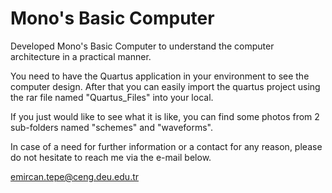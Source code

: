 # Mono's Basic Computer
Developed Mono's Basic Computer to understand the computer architecture in a practical manner. 

You need to have the Quartus application in your environment to see the computer design. After that you can easily import the quartus project using the rar file named "Quartus_Files" into your local.

If you just would like to see what it is like, you can find some photos from 2 sub-folders named "schemes" and "waveforms".

In case of a need for further information or a contact for any reason, please do not hesitate to reach me via the e-mail below.

emircan.tepe@ceng.deu.edu.tr

